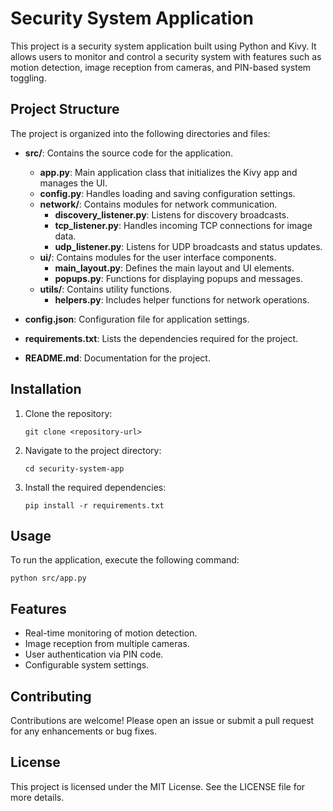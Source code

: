 # Security System Application

This project is a security system application built using Python and Kivy. It allows users to monitor and control a security system with features such as motion detection, image reception from cameras, and PIN-based system toggling.

## Project Structure

The project is organized into the following directories and files:

- **src/**: Contains the source code for the application.
  - **app.py**: Main application class that initializes the Kivy app and manages the UI.
  - **config.py**: Handles loading and saving configuration settings.
  - **network/**: Contains modules for network communication.
    - **discovery_listener.py**: Listens for discovery broadcasts.
    - **tcp_listener.py**: Handles incoming TCP connections for image data.
    - **udp_listener.py**: Listens for UDP broadcasts and status updates.
  - **ui/**: Contains modules for the user interface components.
    - **main_layout.py**: Defines the main layout and UI elements.
    - **popups.py**: Functions for displaying popups and messages.
  - **utils/**: Contains utility functions.
    - **helpers.py**: Includes helper functions for network operations.

- **config.json**: Configuration file for application settings.
- **requirements.txt**: Lists the dependencies required for the project.
- **README.md**: Documentation for the project.

## Installation

1. Clone the repository:
   ```
   git clone <repository-url>
   ```
2. Navigate to the project directory:
   ```
   cd security-system-app
   ```
3. Install the required dependencies:
   ```
   pip install -r requirements.txt
   ```

## Usage

To run the application, execute the following command:
```
python src/app.py
```

## Features

- Real-time monitoring of motion detection.
- Image reception from multiple cameras.
- User authentication via PIN code.
- Configurable system settings.

## Contributing

Contributions are welcome! Please open an issue or submit a pull request for any enhancements or bug fixes.

## License

This project is licensed under the MIT License. See the LICENSE file for more details.
